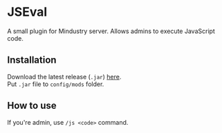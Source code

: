 # JSEval
A small plugin for Mindustry server. Allows admins to execute JavaScript code.

## Installation
Download the latest release (`.jar`) [here](https://github.com/summetdev/JSEval/releases/latest). <br>
Put `.jar` file to `config/mods` folder.

## How to use
If you're admin, use `/js <code>` command.